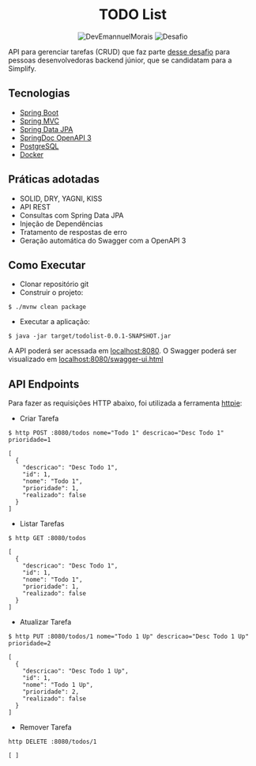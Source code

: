 <h1 align="center">
  TODO List
</h1>

<p align="center">
 <img src="https://img.shields.io/static/v1?label=GitHub&message=@DevEmannuelMorais&color=blue&labelColor=000000" alt="DevEmannuelMorais" />
 <img src="https://img.shields.io/static/v1?label=Tipo&message=Desafio&color=blue&labelColor=000000" alt="Desafio" />
</p>

API para gerenciar tarefas (CRUD) que faz parte [desse desafio](https://github.com/simplify-liferay/desafio-junior-backend-simplify) para pessoas desenvolvedoras backend júnior, que se candidatam para a Simplify.


## Tecnologias

- [Spring Boot](https://spring.io/projects/spring-boot)
- [Spring MVC](https://docs.spring.io/spring-framework/reference/web/webmvc.html)
- [Spring Data JPA](https://spring.io/projects/spring-data-jpa)
- [SpringDoc OpenAPI 3](https://springdoc.org/v2/#spring-webflux-support)
- [PostgreSQL](https://www.postgresql.org/download/)
- [Docker](https://docs.docker.com/desktop/install/windows-install/)

## Práticas adotadas

- SOLID, DRY, YAGNI, KISS
- API REST
- Consultas com Spring Data JPA
- Injeção de Dependências
- Tratamento de respostas de erro
- Geração automática do Swagger com a OpenAPI 3

## Como Executar

- Clonar repositório git
- Construir o projeto:
```
$ ./mvnw clean package
```
- Executar a aplicação:
```
$ java -jar target/todolist-0.0.1-SNAPSHOT.jar
```

A API poderá ser acessada em [localhost:8080](http://localhost:8080).
O Swagger poderá ser visualizado em [localhost:8080/swagger-ui.html](http://localhost:8080/swagger-ui.html)

## API Endpoints

Para fazer as requisições HTTP abaixo, foi utilizada a ferramenta [httpie](https://httpie.io):

- Criar Tarefa
```
$ http POST :8080/todos nome="Todo 1" descricao="Desc Todo 1" prioridade=1

[
  {
    "descricao": "Desc Todo 1",
    "id": 1,
    "nome": "Todo 1",
    "prioridade": 1,
    "realizado": false
  }
]
```

- Listar Tarefas
```
$ http GET :8080/todos

[
  {
    "descricao": "Desc Todo 1",
    "id": 1,
    "nome": "Todo 1",
    "prioridade": 1,
    "realizado": false
  }
]
```

- Atualizar Tarefa
```
$ http PUT :8080/todos/1 nome="Todo 1 Up" descricao="Desc Todo 1 Up" prioridade=2

[
  {
    "descricao": "Desc Todo 1 Up",
    "id": 1,
    "nome": "Todo 1 Up",
    "prioridade": 2,
    "realizado": false
  }
]
```

- Remover Tarefa
```
http DELETE :8080/todos/1

[ ]
```
